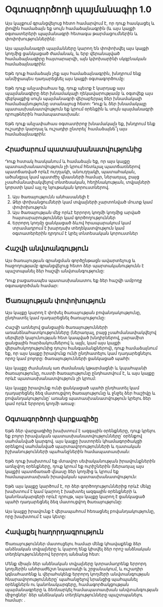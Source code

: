 # Օգտագործողի պայմանագիր 1.0

Այս կայքում գրանցվելուց հետո համարվում է, որ դուք հասկացել և լիովին համաձայն եք սույն համաձայնագրին (և այս կայքի օգտատերերի պայմանագրի հետագա թարմացումներին և փոփոխություններին):

Այս պայմանագրի պայմանները կարող են փոփոխվել այս կայքի կողմից ցանկացած ժամանակ, և երբ վերանայված համաձայնագիրը հայտարարվի, այն կփոխարինի սկզբնական համաձայնագրին:

Եթե ​​դուք համաձայն չեք այս համաձայնագրին, խնդրում ենք անմիջապես դադարեցնել այս կայքի օգտագործումը:

Եթե ​​դուք անչափահաս եք, դուք պետք է կարդաք այս պայմանագիրը ձեր խնամակալի ղեկավարությամբ և օգտվեք այս վեբկայքից սույն պայմանագրի վերաբերյալ ձեր խնամակալի համաձայնությունը ստանալուց հետո: Դուք և ձեր խնամակալը պատասխանատվություն եք կրում օրենքին և սույն պայմանագրի դրույթներին համապատասխան:

Եթե ​​դուք անչափահաս օգտատիրոջ խնամակալն եք, խնդրում ենք ուշադիր կարդալ և ուշադիր ընտրել՝ համաձայնե՞լ այս համաձայնագրին:

## Հրաժարում պատասխանատվությունից

Դուք հստակ հասկանում և համաձայն եք, որ այս կայքը պատասխանատվություն չի կրում հետևյալ պատճառներով պատճառված որևէ ուղղակի, անուղղակի, պատահական, ածանցյալ կամ պատժիչ վնասների համար, ներառյալ, բայց չսահմանափակվելով տնտեսական, հեղինակության, տվյալների կորստի կամ այլ ոչ նյութական կորուստներով.

1. Այս ծառայությունն անհասանելի է
1. Ձեր փոխանցումների կամ տվյալների չարտոնված մուտք կամ փոփոխություն
1. Այս ծառայության մեջ որևէ երրորդ կողմի կողմից արված հայտարարություններ կամ գործողություններ
1. Երրորդ կողմը ցանկացած ձևով հրապարակում կամ տրամադրում է խարդախ տեղեկատվություն կամ օգտատերերին դրդում է կրել տնտեսական կորուստներ

## Հաշվի անվտանգություն

Այս ծառայության գրանցման գործընթացն ավարտելուց և հաջողությամբ գրանցվելուց հետո ձեր պարտականությունն է պաշտպանել ձեր հաշվի անվտանգությունը:

Դուք բացառապես պատասխանատու եք ձեր հաշվի ամբողջ օգտագործման համար:

## Ծառայության փոփոխություն

Այս կայքը կարող է փոխել ծառայության բովանդակությունը, ընդհատել կամ դադարեցնել ծառայությունը:

Հաշվի առնելով ցանցային ծառայությունների առանձնահատկությունները (ներառյալ, բայց չսահմանափակվելով սերվերի կայունության հետ կապված խնդիրներով, չարամիտ ցանցային հարձակումներով և այլն, կամ այս կայքի վերահսկողությունից դուրս հանգամանքներով), դուք համաձայնում եք, որ այս կայքը իրավունք ունի ընդհատելու կամ դադարեցնելու որոշ կամ բոլորը: ծառայությունների ցանկացած պահի:

Այս կայքը ժամանակ առ ժամանակ կթարմացնի և կպահպանի ծառայությունը, ուստի ծառայությունը ընդհատվում է, և այս կայքը որևէ պատասխանատվություն չի կրում:

Այս կայքը իրավունք ունի ցանկացած պահի ընդհատել կամ դադարեցնել ձեզ մատուցվող ծառայությունը և ջնջել ձեր հաշիվը և բովանդակությունը՝ առանց պատասխանատվություն կրելու ձեր կամ որևէ երրորդ կողմի առաջ:

## Օգտագործողի վարքագիծը

Եթե ​​ձեր վարքագիծը խախտում է ազգային օրենքները, դուք կրելու եք բոլոր իրավական պատասխանատվությունները՝ օրենքով սահմանված կարգով. այս կայքը խստորեն կհամագործակցի օրենքով սահմանված պարտավորությունների և դատական ​​իշխանությունների պահանջներին համապատասխան:

Եթե ​​դուք խախտում եք մտավոր սեփականության իրավունքներին առնչվող օրենքները, դուք կրում եք ուրիշներին (ներառյալ այս կայքի) պատճառած վնասը ձեր կողմից և կրում եք համապատասխան իրավական պատասխանատվություն:

Եթե ​​այս կայքը կարծում է, որ ձեր գործողություններից որևէ մեկը խախտում է կամ կարող է խախտել ազգային օրենքների և կանոնակարգերի որևէ դրույթ, այս կայքը կարող է ցանկացած պահի դադարեցնել ձեզ մատուցվող ծառայությունը:

Այս կայքը իրավունք է վերապահում հեռացնել բովանդակությունը, որը խախտում է այս կետը:

## Հավաքել հաղորդագրություն

Ծառայություններ մատուցելու համար մենք կհավաքենք ձեր անձնական տվյալները և կարող ենք կիսվել ձեր որոշ անձնական տեղեկություններով երրորդ անձանց հետ:

Մենք միայն ձեր անձնական տվյալները կտրամադրենք երրորդ կողմերին անհրաժեշտ նպատակի և շրջանակում, և ուշադիր կգնահատենք և վերահսկենք երրորդ կողմերի անվտանգության հնարավորությունները՝ պահանջելով նրանցից պահպանել օրենքներն ու կանոնակարգերը, համագործակցության պայմանագրերը և ձեռնարկել համապատասխան անվտանգության միջոցներ՝ ձեր անձնական տեղեկությունները պաշտպանելու համար: .
